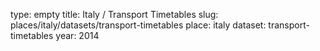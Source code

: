 type: empty
title: Italy / Transport Timetables
slug: places/italy/datasets/transport-timetables
place: italy
dataset: transport-timetables
year: 2014
